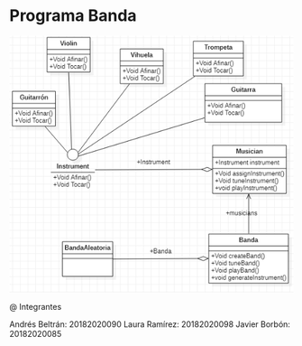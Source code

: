 # Programa Banda

![img](Diagram.png)

@ Integrantes

Andrés Beltrán: 20182020090
Laura Ramírez: 20182020098
Javier Borbón: 20182020085


